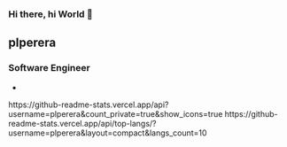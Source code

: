 ### Hi there, hi World 👋
<h2>plperera</h2>
<h3>Software Engineer</h3>
<ul>
  <li></li>
</ul>
https://github-readme-stats.vercel.app/api?username=plperera&count_private=true&show_icons=true
https://github-readme-stats.vercel.app/api/top-langs/?username=plperera&layout=compact&langs_count=10
<!--
**plperera/plperera** is a ✨ _special_ ✨ repository because its `README.md` (this file) appears on your GitHub profile.

Here are some ideas to get you started:

- 🔭 I’m currently working on ...
- 🌱 I’m currently learning ...
- 👯 I’m looking to collaborate on ...
- 🤔 I’m looking for help with ...
- 💬 Ask me about ...
- 📫 How to reach me: ...
- 😄 Pronouns: ...
- ⚡ Fun fact: ...
-->
